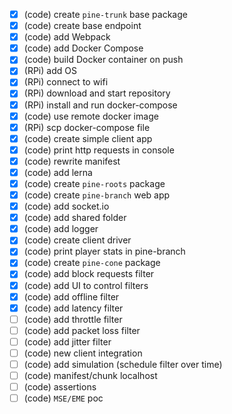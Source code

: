- [x] (code) create `pine-trunk` base package
- [x] (code) create base endpoint
- [x] (code) add Webpack
- [x] (code) add Docker Compose
- [x] (code) build Docker container on push
- [x] (RPi) add OS
- [x] (RPi) connect to wifi
- [x] (RPi) download and start repository
- [x] (RPi) install and run docker-compose
- [x] (code) use remote docker image
- [x] (RPi) scp docker-compose file
- [x] (code) create simple client app
- [x] (code) print http requests in console
- [x] (code) rewrite manifest
- [x] (code) add lerna
- [x] (code) create `pine-roots` package
- [x] (code) create `pine-branch` web app
- [x] (code) add socket.io
- [x] (code) add shared folder
- [x] (code) add logger
- [x] (code) create client driver
- [x] (code) print player stats in pine-branch
- [x] (code) create `pine-cone` package
- [x] (code) add block requests filter
- [x] (code) add UI to control filters
- [x] (code) add offline filter
- [x] (code) add latency filter
- [ ] (code) add throttle filter
- [ ] (code) add packet loss filter
- [ ] (code) add jitter filter
- [ ] (code) new client integration
- [ ] (code) add simulation (schedule filter over time)
- [ ] (code) manifest/chunk localhost
- [ ] (code) assertions
- [ ] (code) `MSE/EME` poc
